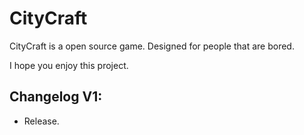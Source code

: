 # CityCraft

CityCraft is a open source game. Designed for people that are bored. 

I hope you enjoy this project.


## Changelog V1:

- Release.

